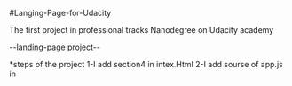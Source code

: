 #Langing-Page-for-Udacity

The first project in professional tracks Nanodegree on Udacity academy

--landing-page project--

*steps of the project
1-I add section4 in intex.Html 
2-I add sourse of app.js in <script> in the bottom of body in intex.html to connet correctly with app.js file 
3-I change content of app.js to make the page dynamic
   #I created four of list <li> in <ul> and creat link<a> in each list<li>
   #I add name of section"textNote" of sections for each link<a>
   #I created DocumentFragment to reduce page load time
   #I created a click event to slide to the section that was clicked
   #I made the section displayed in the screen different to show that it is active

4- I changed some styles in styles.css to suit me.


Great thanks to udacity 

Signature :
Ahmed Mahmoud Abdelfattah